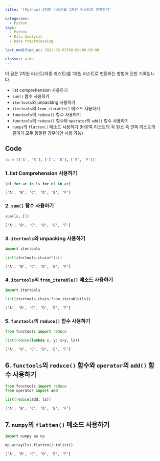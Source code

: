 ```yaml
---
title: '[Python] 2차원 리스트를 1차원 리스트로 변환하기'

categories:
  - Python
tags:
  - Python
  - Data Analysis
  - Data Preprocessing

last_modified_at: 2021-03-03T08:06:00-05:00

classes: wide
---
```


이 글은 2차원 리스트(이중 리스트)를 1차원 리스트로 변환하는 방법에 관한 기록입니다.

- list comprehension 사용하기
- `sum()` 함수 사용하기
- `itertools`와 unpacking 사용하기
- `itertools`의 `from_iterable()` 메소드 사용하기
- `functools`의 `reduce()` 함수 사용하기
- `functools`의 `reduce()` 함수와 `operator`의 `add()` 함수 사용하기
- `numpy`의 `flatten()` 메소드 사용하기 (바깥쪽 리스트의 각 원소 즉 안쪽 리스트의 길이가 모두 동일한 경우에만 사용 가능)

## Code

```python
ls = [['A', 'B'], ['C', 'D'], ['E', 'F']]
```

### 1. list Comprehension 사용하기

```python
[el for ar in ls for el in ar]
```

    ['A', 'B', 'C', 'D', 'E', 'F']

### 2. `sum()` 함수 사용하기

```python
sum(ls, [])
```

    ['A', 'B', 'C', 'D', 'E', 'F']

### 3. `itertools`와 unpacking 사용하기

```python
import itertools

list(itertools.chain(*ls))
```

    ['A', 'B', 'C', 'D', 'E', 'F']

### 4. `itertools`의 `from_iterable()` 메소드 사용하기

```python
import itertools

list(itertools.chain.from_iterable(ls))
```

    ['A', 'B', 'C', 'D', 'E', 'F']

### 5. `functools`의 `reduce()` 함수 사용하기

```python
from functools import reduce

list(reduce(lambda x, y: x+y, ls))
```

    ['A', 'B', 'C', 'D', 'E', 'F']

## 6. `functools`의 `reduce()` 함수와 `operator`의 `add()` 함수 사용하기

```python
from functools import reduce
from operator import add

list(reduce(add, ls))
```

    ['A', 'B', 'C', 'D', 'E', 'F']

## 7. `numpy`의 `flatten()` 메소드 사용하기

```python
import numpy as np

np.array(ls).flatten().tolist()
```

    ['A', 'B', 'C', 'D', 'E', 'F']

